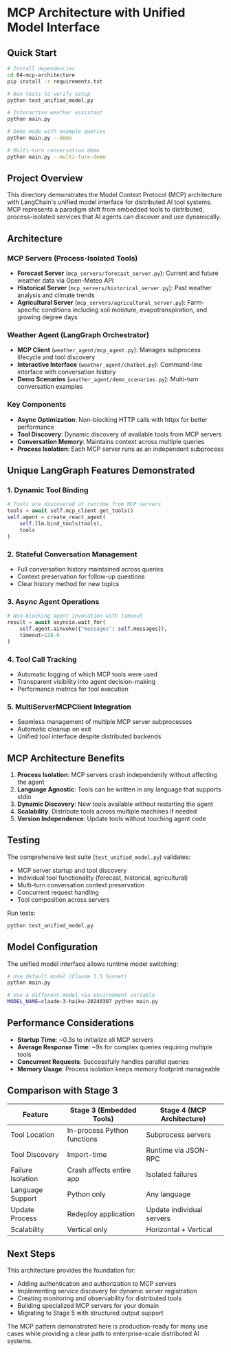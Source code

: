 # MCP Architecture with Unified Model Interface

## Quick Start

```bash
# Install dependencies
cd 04-mcp-architecture
pip install -r requirements.txt

# Run tests to verify setup
python test_unified_model.py

# Interactive weather assistant
python main.py

# Demo mode with example queries
python main.py --demo

# Multi-turn conversation demo
python main.py --multi-turn-demo
```

## Project Overview

This directory demonstrates the Model Context Protocol (MCP) architecture with LangChain's unified model interface for distributed AI tool systems. MCP represents a paradigm shift from embedded tools to distributed, process-isolated services that AI agents can discover and use dynamically.

## Architecture

### MCP Servers (Process-Isolated Tools)
- **Forecast Server** (`mcp_servers/forecast_server.py`): Current and future weather data via Open-Meteo API
- **Historical Server** (`mcp_servers/historical_server.py`): Past weather analysis and climate trends
- **Agricultural Server** (`mcp_servers/agricultural_server.py`): Farm-specific conditions including soil moisture, evapotranspiration, and growing degree days

### Weather Agent (LangGraph Orchestrator)
- **MCP Client** (`weather_agent/mcp_agent.py`): Manages subprocess lifecycle and tool discovery
- **Interactive Interface** (`weather_agent/chatbot.py`): Command-line interface with conversation history
- **Demo Scenarios** (`weather_agent/demo_scenarios.py`): Multi-turn conversation examples

### Key Components
- **Async Optimization**: Non-blocking HTTP calls with httpx for better performance
- **Tool Discovery**: Dynamic discovery of available tools from MCP servers
- **Conversation Memory**: Maintains context across multiple queries
- **Process Isolation**: Each MCP server runs as an independent subprocess

## Unique LangGraph Features Demonstrated

### 1. Dynamic Tool Binding
```python
# Tools are discovered at runtime from MCP servers
tools = await self.mcp_client.get_tools()
self.agent = create_react_agent(
    self.llm.bind_tools(tools),
    tools
)
```

### 2. Stateful Conversation Management
- Full conversation history maintained across queries
- Context preservation for follow-up questions
- Clear history method for new topics

### 3. Async Agent Operations
```python
# Non-blocking agent invocation with timeout
result = await asyncio.wait_for(
    self.agent.ainvoke({"messages": self.messages}),
    timeout=120.0
)
```

### 4. Tool Call Tracking
- Automatic logging of which MCP tools were used
- Transparent visibility into agent decision-making
- Performance metrics for tool execution

### 5. MultiServerMCPClient Integration
- Seamless management of multiple MCP server subprocesses
- Automatic cleanup on exit
- Unified tool interface despite distributed backends

## MCP Architecture Benefits

1. **Process Isolation**: MCP servers crash independently without affecting the agent
2. **Language Agnostic**: Tools can be written in any language that supports stdio
3. **Dynamic Discovery**: New tools available without restarting the agent
4. **Scalability**: Distribute tools across multiple machines if needed
5. **Version Independence**: Update tools without touching agent code

## Testing

The comprehensive test suite (`test_unified_model.py`) validates:
- MCP server startup and tool discovery
- Individual tool functionality (forecast, historical, agricultural)
- Multi-turn conversation context preservation
- Concurrent request handling
- Tool composition across servers

Run tests:
```bash
python test_unified_model.py
```

## Model Configuration

The unified model interface allows runtime model switching:

```bash
# Use default model (Claude 3.5 Sonnet)
python main.py

# Use a different model via environment variable
MODEL_NAME=claude-3-haiku-20240307 python main.py
```

## Performance Considerations

- **Startup Time**: ~0.3s to initialize all MCP servers
- **Average Response Time**: ~9s for complex queries requiring multiple tools
- **Concurrent Requests**: Successfully handles parallel queries
- **Memory Usage**: Process isolation keeps memory footprint manageable

## Comparison with Stage 3

| Feature | Stage 3 (Embedded Tools) | Stage 4 (MCP Architecture) |
|---------|-------------------------|---------------------------|
| Tool Location | In-process Python functions | Subprocess servers |
| Tool Discovery | Import-time | Runtime via JSON-RPC |
| Failure Isolation | Crash affects entire app | Isolated failures |
| Language Support | Python only | Any language |
| Update Process | Redeploy application | Update individual servers |
| Scalability | Vertical only | Horizontal + Vertical |

## Next Steps

This architecture provides the foundation for:
- Adding authentication and authorization to MCP servers
- Implementing service discovery for dynamic server registration
- Creating monitoring and observability for distributed tools
- Building specialized MCP servers for your domain
- Migrating to Stage 5 with structured output support

The MCP pattern demonstrated here is production-ready for many use cases while providing a clear path to enterprise-scale distributed AI systems.